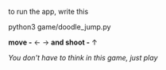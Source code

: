 to run the app, write this

python3 game/doodle_jump.py

**move -** ← → **and shoot -** ↑

_You don't have to think in this game, just play_
